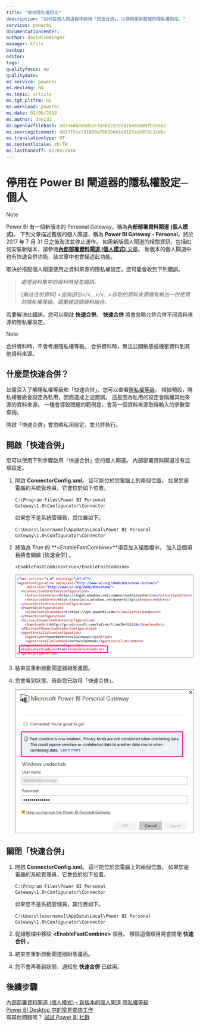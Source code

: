 ```yaml
---
title: "停用隱私權設定"
description: "如何在個人閘道器中啟用「快速合併」，以停用重新整理的隱私權設定。"
services: powerbi
documentationcenter: 
author: davidiseminger
manager: kfile
backup: 
editor: 
tags: 
qualityfocus: no
qualitydate: 
ms.service: powerbi
ms.devlang: NA
ms.topic: article
ms.tgt_pltfrm: na
ms.workload: powerbi
ms.date: 02/06/2018
ms.author: davidi
ms.openlocfilehash: 5d754dbdd5d52e7a5b123755015e656d9fb2cea2
ms.sourcegitcommit: db37f5cef31808e7882bbb1e9157adb973c2cdbc
ms.translationtype: HT
ms.contentlocale: zh-TW
ms.lasthandoff: 02/09/2018
---
```

# <a name="disable-privacy-setting-in-power-bi-gateway---personal"></a>停用在 Power BI 閘道器的隱私權設定─個人
> [!NOTE]
> Power BI 有一個新版本的 Personal Gateway，稱為**內部部署資料閘道 (個人模式)**。 下列文章描述舊版的個人閘道，稱為 **Power BI Gateway - Personal**，將於 2017 年 7 月 31 日之後淘汰並停止運作。 如需新版個人閘道的相關資訊，包括如何安裝新版本，請參閱[**內部部署資料閘道 (個人模式)** 文章](service-gateway-personal-mode.md)。 新版本的個人閘道中也有快速合併功能，該文章中也會描述此功能。
> 
> 

取決於搭配個人閘道使用之資料來源的隱私權設定，您可能會收到下列錯誤。

> *處理資料集中的資料時發生錯誤。*
> 
> *[無法合併資料] &lt;查詢部分&gt;/&lt;…&gt;/&lt;…&gt;存取的資料來源擁有無法一併使用的隱私權等級。請重建這個資料組合。*
> 
> 

若要解決此錯誤，您可以開啟 **快速合併**。 **快速合併** 將會忽略允許合併不同資料來源的隱私權設定。

> [!NOTE]
> 合併資料時，不會考慮隱私權等級。 合併資料時，無法公開敏感或機密資料到其他資料來源。
> 
> 

## <a name="what-is-fast-combine"></a>什麼是快速合併？
如需深入了解隱私權等級和「快速合併」，您可以查看[隱私權等級](https://support.office.com/article/Privacy-levels-Power-Query-CC3EDE4D-359E-4B28-BC72-9BEE7900B540)。 根據預設，隱私權層級會設定為私用，因而造成上述錯誤。 這是因為私用的設定會隔離其他來源的資料來源。 一種會導致問題的範例是，會另一個資料來源取得輸入的參數型查詢。

開啟「快速合併」會忽略私用設定，並允許執行。

## <a name="turn-on-fast-combine"></a>開啟「快速合併」
您可以使用下列步驟啟用「快速合併」您的個人閘道。 內部部署資料閘道沒有這項設定。

1. 開啟 **ConnectorConfig.xml**。  這可能位於您電腦上的兩個位置。  如果您是電腦的系統管理員，它會位於如下位置。
   
    <pre><code>C:\Program Files\Power BI Personal Gateway\1.0\Configurator\Connector</code></pre>
   
    如果您不是系統管理員，其位置如下。
   
    <pre><code>C:\Users\[username]\AppData\Local\Power BI Personal Gateway\1.0\Configurator\Connector</code></pre>
    
2. 將值為 True 的 **&lt;EnableFastCombine&gt;**項目加入組態檔中。 加入這個項目將會開啟 [快速合併]  。
   
   <pre><code>&lt;EnableFastCombine&gt;true&lt;/EnableFastCombine&gt;</code></pre>
   
   ![](media/refresh-enable-fast-combine/configfile.png)
3. 結束並重新啟動閘道器組態畫面。
4. 您會看到狀態，告訴您已啟用「快速合併」。
   
   ![](media/refresh-enable-fast-combine/fastcombineenabled.png)

## <a name="turn-off-fast-combine"></a>關閉「快速合併」
1. 開啟 **ConnectorConfig.xml**。  這可能位於您電腦上的兩個位置。  如果您是電腦的系統管理員，它會位於如下位置。
   
    <pre><code>C:\Program Files\Power BI Personal Gateway\1.0\Configurator\Connector</code></pre>
   
    如果您不是系統管理員，其位置如下。
   
    <pre><code>C:\Users\[username]\AppData\Local\Power BI Personal Gateway\1.0\Configurator\Connector</code></pre>

2. 從組態檔中移除 **&lt;EnableFastCombine&gt;** 項目。 移除這個項目將會關閉 **快速合併** 。
3. 結束並重新啟動閘道器組態畫面。
4. 您不會再看到狀態，通知您 **快速合併** 已啟用。

## <a name="next-steps"></a>後續步驟
[內部部署資料閘道 (個人模式) - 新版本的個人閘道](service-gateway-personal-mode.md)
[隱私權等級](https://support.office.com/article/Privacy-levels-Power-Query-CC3EDE4D-359E-4B28-BC72-9BEE7900B540)  
[Power BI Desktop 中的常見查詢工作](desktop-common-query-tasks.md)  
有其他問題嗎？ [試試 Power BI 社群](http://community.powerbi.com/)


